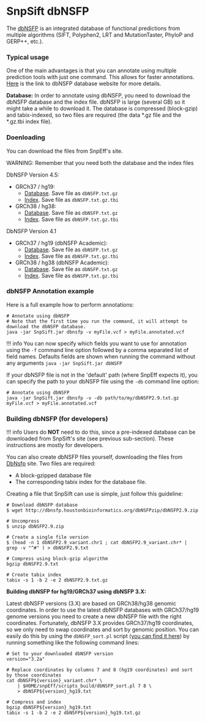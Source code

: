 # SnpSift dbNSFP

The [dbNSFP](https://sites.google.com/site/jpopgen/dbNSFP) is an integrated database of functional predictions from multiple algorithms (SIFT, Polyphen2, LRT and MutationTaster, PhyloP and GERP++, etc.).

### Typical usage

One of the main advantages is that you can annotate using multiple prediction tools with just one command.
This allows for faster annotations.
[Here](https://sites.google.com/site/jpopgen/dbNSFP) is the link to dbNSFP database website for more details.

**Database:** In order to annotate using dbNSFP, you need to download the dbNSFP database and the index file.
dbNSFP is large (several GB) so it might take a while to download it.
The database is compressed (block-gzip) and tabix-indexed, so two files are required (the data *.gz file and the *.gz.tbi index file).

### Doenloading

You can download the files from SnpEff's site.

WARNING: Remember that you need both the database and the index files

DbNSFP Version 4.5:
* GRCh37 / hg19:
    * [Database](https://snpeff.blob.core.windows.net/databases/db/GRCh37/dbNSFP/dbNSFP4.5c.txt.gz). Save file as `dbNSFP.txt.gz`
    * [Index](https://snpeff.blob.core.windows.net/databases/db/GRCh37/dbNSFP/dbNSFP4.5c.txt.gz.tbi). Save file as `dbNSFP.txt.gz.tbi`
* GRCh38 / hg38:
    * [Database](https://snpeff.blob.core.windows.net/databases/db/GRCh38/dbNSFP/dbNSFP4.5c.txt.gz). Save file as `dbNSFP.txt.gz`
    * [Index](https://snpeff.blob.core.windows.net/databases/db/GRCh38/dbNSFP/dbNSFP4.5c.txt.gz.tbi). Save file as `dbNSFP.txt.gz.tbi`

DbNSFP Version 4.1
* GRCh37 / hg19 (dbNSFP Academic):
    * [Database](https://snpeff.blob.core.windows.net/databases/dbs/GRCh37/dbNSFP_4.1a/dbNSFP4.1a.txt.gz). Save file as `dbNSFP.txt.gz`
    * [Index](https://snpeff.blob.core.windows.net/databases/dbs/GRCh37/dbNSFP_4.1a/dbNSFP4.1a.txt.gz.tbi). Save file as `dbNSFP.txt.gz.tbi`
* GRCh38 / hg38 (dbNSFP Academic):
    * [Database](https://snpeff.blob.core.windows.net/databases/dbs/GRCh38/dbNSFP_4.1a/dbNSFP4.1a.txt.gz). Save file as `dbNSFP.txt.gz`
    * [Index](https://snpeff.blob.core.windows.net/databases/dbs/GRCh38/dbNSFP_4.1a/dbNSFP4.1a.txt.gz.tbi). Save file as `dbNSFP.txt.gz.tbi`

### dbNSFP Annotation example

Here is a full example how to perform annotations:

```
# Annotate using dbNSFP
# Note that the first time you run the command, it will attempt to download the dbNSFP database.
java -jar SnpSift.jar dbnsfp -v myFile.vcf > myFile.annotated.vcf
```

!!! info
    You can now specify which fields you want to use for annotation using the `-f` command line option followed by a comma separated list of field names.
    Defaults fields are shown when running the command without any arguments `java -jar SnpSift.jar dbNSFP`

If your dbNSFP file is not in the 'default' path (where SnpEff expects it), you can specify the path to your dbNSFP file using the `-db` command line option:

```
# Annotate using dbNSFP
java -jar SnpSift.jar dbnsfp -v -db path/to/my/dbNSFP2.9.txt.gz myFile.vcf > myFile.annotated.vcf
```

### Building dbNSFP (for developers)

!!! info
    Users do **NOT** need to do this, since a pre-indexed database can be downloaded from SnpSift's site (see previous sub-section).
    These instructions are mostly for developers.

You can also create dbNSFP files yourself, downloading the files from [DbNsfp](https://sites.google.com/site/jpopgen/dbNSFP) site.
Two files are required:

* A block-gzipped database file
* The corresponding tabix index for the database file.

Creating a file that SnpSift can use is simple, just follow this guideline:
```
# Download dbNSFP database
$ wget http://dbnsfp.houstonbioinformatics.org/dbNSFPzip/dbNSFP2.9.zip

# Uncompress
$ unzip dbNSFP2.9.zip

# Create a single file version
$ (head -n 1 dbNSFP2.9_variant.chr1 ; cat dbNSFP2.9_variant.chr* | grep -v "^#" ) > dbNSFP2.9.txt

# Compress using block-gzip algorithm
bgzip dbNSFP2.9.txt

# Create tabix index
tabix -s 1 -b 2 -e 2 dbNSFP2.9.txt.gz
```

**Building dbNSFP for hg19/GRCh37 using dbNSFP 3.X:**

Latest dbNSFP versions (3.X) are based on GRCh38/hg38 genomic coordinates.
In order to use the latest dbNSFP databases with GRCh37/hg19 genome versions you need to create a new dbNSFP file with the right coordinates.
Fortunately, dbNSFP 3.X provides GRCh37/hg19 coordinates, so we only need to swap coordinates and sort by genomic position.
You can easily do this by using the `dbNSFP_sort.pl` script ([you can find it here](https://raw.githubusercontent.com/pcingola/SnpEff/master/scripts_build/dbNSFP_sort.pl)) by running something like the following command lines:
```
# Set to your downloaded dbNSFP version
version="3.2a"

# Replace coordinates by columns 7 and 8 (hg19 coordinates) and sort by those coordinates
cat dbNSFP${version}_variant.chr* \
    | $HOME/snpEff/scripts_build/dbNSFP_sort.pl 7 8 \
    > dbNSFP${version}_hg19.txt

# Compress and index
bgzip dbNSFP${version}_hg19.txt
tabix -s 1 -b 2 -e 2 dbNSFP${version}_hg19.txt.gz
```
